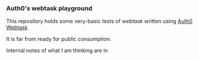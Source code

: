 
### Auth0's webtask playground

This repository holds some very-basic tests of *webtask* written using [Auth0 Webtask](https://webtask.io/)

It is far from ready for public consumption.

Internal notes of what I am thinking are in 
